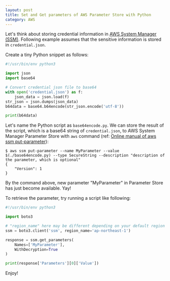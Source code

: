 ```yaml
---
layout: post
title: Set and Get parameters of AWS Parameter Store with Python
category: AWS
---
```


Let's think about storing credential information in [AWS System Manager (SSM)](https://docs.aws.amazon.com/en_us/systems-manager/latest/userguide/what-is-systems-manager.html). Following example assumes that the sensitive information is stored in `credential.json`.

Create a tiny Python snippet as follows:

```python
#!/usr/bin/env python3

import json
import base64

# Convert credential json file to base64
with open('credential.json') as f:
    json_data = json.load(f)
str_json = json.dumps(json_data)
b64data = base64.b64encode(str_json.encode('utf-8'))

print(b64data)
```

Let's name the Python script as `base64encode.py`. We can store the result of the script, which is a base64 string of `credential.json`, to AWS System Manager Parameter Store with `aws` command (ref: [Online manual of aws ssm put-parameter](https://docs.aws.amazon.com/kms/latest/developerguide/services-parameter-store.html)):

```
$ aws ssm put-parameter --name MyParameter --value $(./base64encode.py) --type SecureString --description "description of the parameter, which is optional"
{
    "Version": 1
}
```

By the command above, new parameter "MyParameter" in Parameter Store has just become available. Yay!

To retrieve the parameter, try running a script like following:

```python
#!/usr/bin/env python3

import boto3

# "region_name" here may be different depending on your default region
ssm = boto3.client('ssm', region_name='ap-northeast-1')

response = ssm.get_parameters(
    Names=['MyParameter'],
    WithDecryption=True
)

print(response['Parameters'][0]['Value'])
```

Enjoy!
